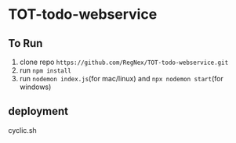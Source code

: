 # TOT-todo-webservice

## To Run
1. clone repo ```https://github.com/RegNex/TOT-todo-webservice.git```
2. run ```npm install```
3. run ```nodemon index.js```(for mac/linux) and ```npx nodemon start```(for windows)

## deployment
cyclic.sh